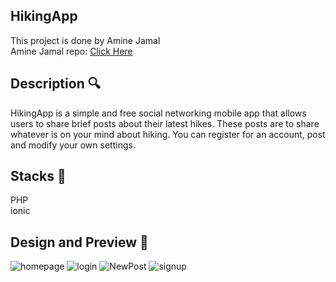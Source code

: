## HikingApp 
This project is done by  Amine Jamal </br>
Amine Jamal repo: [Click Here](https://github.com/AmineJml/GroupProject-Mobile)

<h2>Description 🔍</h2>
 
HikingApp is a simple and free social networking mobile app that allows users to share brief posts about their latest hikes.
These posts are to share whatever is on your mind about hiking. You can register for an account, post and modify your own settings.

<h2>Stacks 🔐</h2>
 
PHP </br>
ionic </br>



 <h2>Design and Preview 👾</h2>
 

![homepage](https://user-images.githubusercontent.com/97894740/207956297-6e58d469-6918-4033-8dae-68fb8e5f112f.PNG)
![login](https://user-images.githubusercontent.com/97894740/207956302-a7a31ad7-4bff-4a17-9010-1ed0891f36a3.PNG)
![NewPost](https://user-images.githubusercontent.com/97894740/207956304-3fb2133f-46a5-4f0a-9a65-4d5f38c137cd.PNG)
![signup](https://user-images.githubusercontent.com/97894740/207956305-2b2ecd68-0f0b-48aa-9d46-164a0b51559f.PNG)
